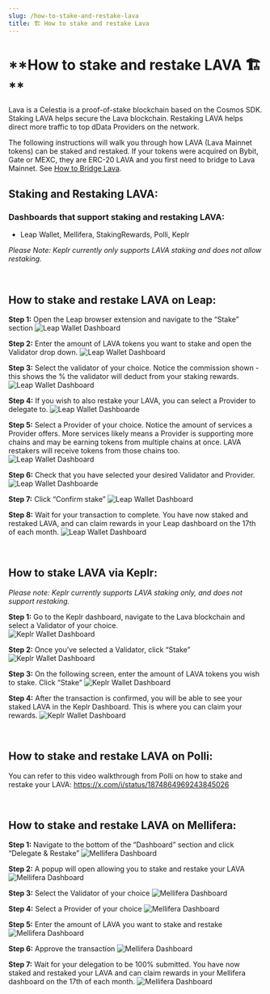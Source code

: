 ```yaml
---
slug: /how-to-stake-and-restake-lava
title: 🏗 How to stake and restake Lava
---
```


# **How to stake and restake LAVA 🏗 **

Lava is a Celestia is a proof-of-stake blockchain based on the Cosmos SDK. Staking LAVA helps secure the Lava blockchain. Restaking LAVA helps direct more traffic to top dData Providers on the network.

The following instructions will walk you through how LAVA (Lava Mainnet tokens) can be staked and restaked. If your tokens were acquired on Bybit, Gate or MEXC, they are ERC-20 LAVA and you first need to bridge to Lava Mainnet. See [How to Bridge Lava](https://docs.lavanet.xyz/how-to-bridge-lava).


## **Staking and Restaking LAVA:**

### **Dashboards that support staking and restaking LAVA:**
- Leap Wallet, Mellifera, StakingRewards, Polli, Keplr

*Please Note: Keplr currently only supports LAVA staking and does not allow restaking.*

<br/>

## **How to stake and restake LAVA on Leap:**

**Step 1:** Open the Leap browser extension and navigate to the “Stake” section
    ![Leap Wallet Dashboard](/img/tutorial/how_to_stake_and_restake/stake_restake_4.png)

**Step 2:** Enter the amount of LAVA tokens you want to stake and open the Validator drop down. 
    ![Leap Wallet Dashboard](/img/tutorial/how_to_stake_and_restake/stake_restake_5.png)

**Step 3:** Select the validator of your choice. Notice the commission shown - this shows the % the validator will deduct from your staking rewards. 
    ![Leap Wallet Dashboard](/img/tutorial/how_to_stake_and_restake/stake_restake_6.png)

**Step 4:** If you wish to also restake your LAVA, you can select a Provider to delegate to. 
    ![Leap Wallet Dashboarde](/img/tutorial/how_to_stake_and_restake/stake_restake_7.png)

**Step 5:** Select a Provider of your choice. Notice the amount of services a Provider offers. More services likely means a Provider is supporting more chains and may be earning tokens from multiple chains at once. LAVA restakers will receive tokens from those chains too. 
    ![Leap Wallet Dashboard](/img/tutorial/how_to_stake_and_restake/stake_restake_8.png)

**Step 6:** Check that you have selected your desired Validator and Provider.
    ![Leap Wallet Dashboarde](/img/tutorial/how_to_stake_and_restake/stake_restake_9.png)

**Step 7:** Click “Confirm stake”
    ![Leap Wallet Dashboard](/img/tutorial/how_to_stake_and_restake/stake_restake_10.png)

**Step 8:** Wait for your transaction to complete. You have now staked and restaked LAVA, and can claim rewards in your Leap dashboard on the 17th of each month. 
    ![Leap Wallet Dashboard](/img/tutorial/how_to_stake_and_restake/stake_restake_11.png)

<br/>

## **How to stake LAVA via Keplr:** 
*Please note: Keplr currently supports LAVA staking only, and does not support restaking.*

**Step 1:** Go to the Keplr dashboard, navigate to the Lava blockchain and select a Validator of your choice.  
    ![Keplr Wallet Dashboard](/img/tutorial/how_to_stake_and_restake/stake_restake_1.png)

**Step 2:** Once you’ve selected a Validator, click “Stake”
    ![Keplr Wallet Dashboard](/img/tutorial/how_to_stake_and_restake/stake_restake_2.png)

**Step 3:** On the following screen, enter the amount of LAVA tokens you wish to stake. Click “Stake”
    ![Keplr Wallet Dashboard](/img/tutorial/how_to_stake_and_restake/stake_restake_3.png)

**Step 4:** After the transaction is confirmed, you will be able to see your staked LAVA in the Keplr Dashboard. This is where you can claim your rewards. 
    ![Keplr Wallet Dashboard](/img/tutorial/how_to_stake_and_restake/stake_restake_3.1.png)

<br/>

## **How to stake and restake LAVA on Polli:** 

You can refer to this video walkthrough from Polli on how to stake and restake your LAVA: https://x.com/i/status/1874864969243845026 

<br/>

## **How to stake and restake LAVA on Mellifera:**

**Step 1:** Navigate to the bottom of the “Dashboard” section and click “Delegate & Restake”
    ![Mellifera Dashboard](/img/tutorial/how_to_stake_and_restake/stake_restake_12.png)

**Step 2:** A popup will open allowing you to stake and restake your LAVA
    ![Mellifera Dashboard](/img/tutorial/how_to_stake_and_restake/stake_restake_13.png)

**Step 3:** Select the Validator of your choice
    ![Mellifera Dashboard](/img/tutorial/how_to_stake_and_restake/stake_restake_14.png)

**Step 4:** Select a Provider of your choice
    ![Mellifera Dashboard](/img/tutorial/how_to_stake_and_restake/stake_restake_15.png)

**Step 5:** Enter the amount of LAVA you want to stake and restake
    ![Mellifera Dashboard](/img/tutorial/how_to_stake_and_restake/stake_restake_16.png)

**Step 6:** Approve the transaction 
    ![Mellifera Dashboard](/img/tutorial/how_to_stake_and_restake/stake_restake_17.png)

**Step 7:** Wait for your delegation to be 100% submitted. You have now staked and restaked your LAVA and can claim rewards in your Mellifera dashboard on the 17th of each month.
    ![Mellifera Dashboard](/img/tutorial/how_to_stake_and_restake/stake_restake_18.png)
    